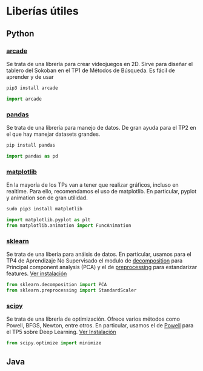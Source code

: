 # Liberías útiles 

## Python 

### [arcade](https://api.arcade.academy/en/latest/)
Se trata de una librería para crear videojuegos en 2D.
Sirve para diseñar el tablero del Sokoban en el TP1 de Métodos de Búsqueda. Es fácil de aprender y de usar 
```python
pip3 install arcade
```
```python
import arcade
```

### [pandas](https://pandas.pydata.org/docs/getting_started/intro_tutorials/index.html)
Se trata de una librería para manejo de datos. 
De gran ayuda para el TP2 en el que hay manejar datasets grandes.
```python
pip install pandas
```
```python
import pandas as pd
```

### [matplotlib](https://matplotlib.org/)
En la mayoría de los TPs van a tener que realizar gráficos, incluso en realtime. Para ello, recomendamos el uso de matplotlib.
En particular, pyplot y animation son de gran utilidad. 
```python
sudo pip3 install matplotlib
```
```python
import matplotlib.pyplot as plt
from matplotlib.animation import FuncAnimation
```

### [sklearn](https://scikit-learn.org/stable/index.html) 
Se trata de una libería para anáisis de datos. 
En particular, usamos para el TP4 de Aprendizaje No Supervisado el modulo de [decomposition](https://scikit-learn.org/stable/modules/generated/sklearn.decomposition.PCA.html) para Principal component analysis (PCA) y el de [preprocessing](https://scikit-learn.org/stable/modules/generated/sklearn.preprocessing.StandardScaler.html) para estandarizar features.
[Ver instalación](https://scikit-learn.org/0.16/install.html)

```python
from sklearn.decomposition import PCA
from sklearn.preprocessing import StandardScaler
```

### [scipy](https://docs.scipy.org/doc/scipy/reference/generated/scipy.optimize.minimize.html) 
Se trata de una librería de optimización. Ofrece varios métodos como Powell, BFGS, Newton, entre otros. 
En particular, usamos el de [Powell](https://docs.scipy.org/doc/scipy/reference/generated/scipy.optimize.fmin_powell.html) para el TP5 sobre Deep Learning. [Ver Instalación](https://www.scipy.org/install.html)

```python
from scipy.optimize import minimize
```

## Java
